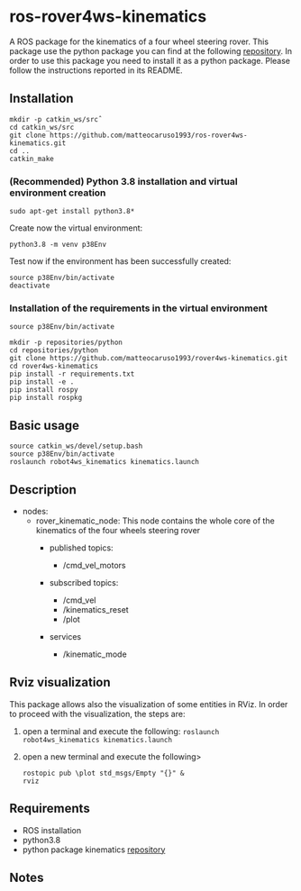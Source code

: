 # ros-rover4ws-kinematics
A ROS package for the kinematics of a four wheel steering rover. This package use the python package you can find at the following [repository](https://github.com/matteocaruso1993/rover4ws-kinematics). In order to use this package you need to install it as a python package. Please follow the instructions reported in its README.


## Installation
```
mkdir -p catkin_ws/srcˆ
cd catkin_ws/src
git clone https://github.com/matteocaruso1993/ros-rover4ws-kinematics.git
cd ..
catkin_make
```


### (Recommended) Python 3.8 installation and virtual environment creation
```
sudo apt-get install python3.8*
```

Create now the virtual environment:

```
python3.8 -m venv p38Env
```

Test now if the environment has been successfully created:

```
source p38Env/bin/activate
deactivate
```

### Installation of the requirements in the virtual environment
```
source p38Env/bin/activate

mkdir -p repositories/python
cd repositories/python
git clone https://github.com/matteocaruso1993/rover4ws-kinematics.git
cd rover4ws-kinematics
pip install -r requirements.txt
pip install -e .
pip install rospy
pip install rospkg
```


## Basic usage
``` 
source catkin_ws/devel/setup.bash
source p38Env/bin/activate
roslaunch robot4ws_kinematics kinematics.launch
```

## Description
* nodes:
    * rover_kinematic_node: This node contains the whole core of the kinematics of the four wheels steering rover
        * published topics:
            * /cmd_vel_motors

        * subscribed topics:
            * /cmd_vel
            * /kinematics_reset
            * /plot

        * services
            * /kinematic_mode


## Rviz visualization
This package allows also the visualization of some entities in RViz. In order to proceed with the visualization, the steps are:

1. open a terminal and execute the following:
    ```roslaunch robot4ws_kinematics kinematics.launch```

2. open a new terminal and execute the following>

    ```
    rostopic pub \plot std_msgs/Empty "{}" &
    rviz
    ```


## Requirements
* ROS installation
* python3.8
* python package kinematics [repository](https://github.com/matteocaruso1993/rover4ws-kinematics)


## Notes

